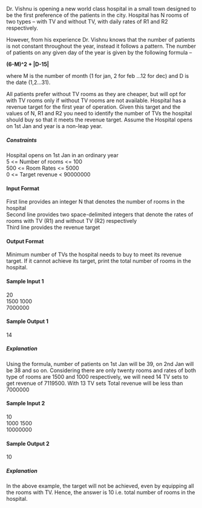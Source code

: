 Dr. Vishnu is opening a new world class hospital in a small town designed to be the first preference of the patients in the city. Hospital has N rooms of two types – with TV and without TV, with daily rates of R1 and R2 respectively.

However, from his experience Dr. Vishnu knows that the number of patients is not constant throughout the year, instead it follows a pattern. The number of patients on any given day of the year is given by the following formula –

**(6-M)^2 + |D-15|**

where M is the number of month (1 for jan, 2 for feb …12 for dec) and D is the date (1,2…31).

All patients prefer without TV rooms as they are cheaper, but will opt for with TV rooms only if without TV rooms are not available. Hospital has a revenue target for the first year of operation. Given this target and the values of N, R1 and R2 you need to identify the number of TVs the hospital should buy so that it meets the revenue target. Assume the Hospital opens on 1st Jan and year is a non-leap year.

##### Constraints

Hospital opens on 1st Jan in an ordinary year  
5 <= Number of rooms <= 100  
500 <= Room Rates <= 5000  
0 <= Target revenue < 90000000

#### Input Format

First line provides an integer N that denotes the number of rooms in the hospital  
Second line provides two space-delimited integers that denote the rates of rooms with TV (R1) and without TV (R2) respectively  
Third line provides the revenue target

#### Output Format

Minimum number of TVs the hospital needs to buy to meet its revenue target. If it cannot achieve its target, print the total number of rooms in the hospital.

#### Sample Input 1

20  
1500 1000  
7000000

#### Sample Output 1

14

##### Explanation

Using the formula, number of patients on 1st Jan will be 39, on 2nd Jan will be 38 and so on. Considering there are only twenty rooms and rates of both type of rooms are 1500 and 1000 respectively, we will need 14 TV sets to get revenue of 7119500. With 13 TV sets Total revenue will be less than 7000000


#### Sample Input 2

10  
1000 1500  
10000000

#### Sample Output 2

10

##### Explanation

In the above example, the target will not be achieved, even by equipping all the rooms with TV. Hence, the answer is 10 i.e. total number of rooms in the hospital.
